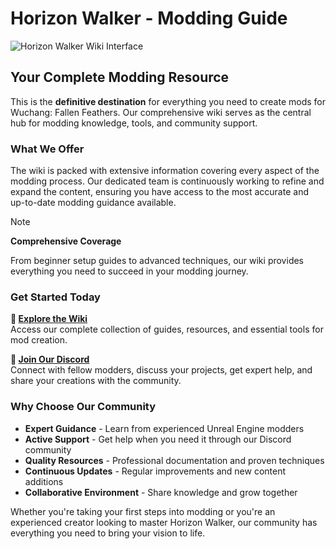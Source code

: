 # Horizon Walker - Modding Guide

![Horizon Walker Wiki Interface](https://github.com/user-attachments/assets/6ac382de-d4ec-4de8-b392-b7016d9f6165)


## Your Complete Modding Resource

This is the **definitive destination** for everything you need to create mods for Wuchang: Fallen Feathers. Our comprehensive wiki serves as the central hub for modding knowledge, tools, and community support.

### What We Offer

The wiki is packed with extensive information covering every aspect of the modding process. Our dedicated team is continuously working to refine and expand the content, ensuring you have access to the most accurate and up-to-date modding guidance available.

> [!NOTE]
> **Comprehensive Coverage**
> 
> From beginner setup guides to advanced techniques, our wiki provides everything you need to succeed in your modding journey.

### Get Started Today

**📖 [Explore the Wiki](https://github.com/Horizon-Walker-Modding-Team/Horizon-Walker-Modding-Guide/wiki)**  
Access our complete collection of guides, resources, and essential tools for mod creation.

**💬 [Join Our Discord](https://discord.gg/qAx9AZbYVu)**  
Connect with fellow modders, discuss your projects, get expert help, and share your creations with the community.

### Why Choose Our Community

- **Expert Guidance** - Learn from experienced Unreal Engine modders
- **Active Support** - Get help when you need it through our Discord community  
- **Quality Resources** - Professional documentation and proven techniques
- **Continuous Updates** - Regular improvements and new content additions
- **Collaborative Environment** - Share knowledge and grow together

Whether you're taking your first steps into modding or you're an experienced creator looking to master Horizon Walker, our community has everything you need to bring your vision to life.

